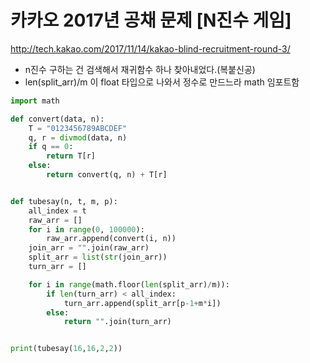 # 카카오 2017년 공채 문제 [N진수 게임]
http://tech.kakao.com/2017/11/14/kakao-blind-recruitment-round-3/

- n진수 구하는 건 검색해서 재귀함수 하나 찾아내었다.(복붙신공)
- len(split_arr)/m 이 float 타입으로 나와서 정수로 만드느라 math 임포트함

```PYTHON
import math

def convert(data, n):
	T = "0123456789ABCDEF"
	q, r = divmod(data, n)
	if q == 0:
		return T[r]
	else:
		return convert(q, n) + T[r]


def tubesay(n, t, m, p):
	all_index = t
	raw_arr = []
	for i in range(0, 100000):
		raw_arr.append(convert(i, n))
	join_arr = "".join(raw_arr)
	split_arr = list(str(join_arr))
	turn_arr = []

	for i in range(math.floor(len(split_arr)/m)):
		if len(turn_arr) < all_index:
			turn_arr.append(split_arr[p-1+m*i])
		else:
			return "".join(turn_arr)


print(tubesay(16,16,2,2))
```
